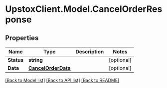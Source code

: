 # UpstoxClient.Model.CancelOrderResponse
## Properties

Name | Type | Description | Notes
------------ | ------------- | ------------- | -------------
**Status** | **string** |  | [optional] 
**Data** | [**CancelOrderData**](CancelOrderData.md) |  | [optional] 

[[Back to Model list]](../README.md#documentation-for-models) [[Back to API list]](../README.md#documentation-for-api-endpoints) [[Back to README]](../README.md)

